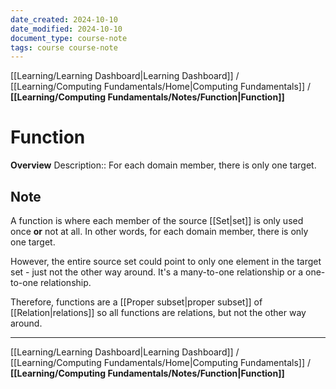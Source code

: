 ```yaml
---
date_created: 2024-10-10
date_modified: 2024-10-10
document_type: course-note
tags: course course-note
---
```

[[Learning/Learning Dashboard|Learning Dashboard]] / [[Learning/Computing Fundamentals/Home|Computing Fundamentals]] / **[[Learning/Computing Fundamentals/Notes/Function|Function]]**
# Function
**Overview**
Description:: For each domain member, there is only one target.

## Note

A function is where each member of the source [[Set|set]] is only used once **or** not at all. In other words, for each domain member, there is only one target.

However, the entire source set could point to only one element in the target set - just not the other way around. It's a many-to-one relationship or a one-to-one relationship.

Therefore, functions are a [[Proper subset|proper subset]] of [[Relation|relations]] so all functions are relations, but not the other way around.

---
[[Learning/Learning Dashboard|Learning Dashboard]] / [[Learning/Computing Fundamentals/Home|Computing Fundamentals]] / **[[Learning/Computing Fundamentals/Notes/Function|Function]]**
